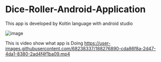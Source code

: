 # Dice-Roller-Android-Application
This app is developed by Koltin language with android studio

![image](https://user-images.githubusercontent.com/68238337/188275854-7faf8c38-7df6-4ba5-a27e-c4b1aac3b070.png)



This is video show what app is Doing
https://user-images.githubusercontent.com/68238337/188276890-cda86f8a-2d47-4da1-8380-2ad4f4f1ba09.mp4

